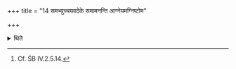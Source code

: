 +++
title = "14 समभ्युच्चयवदेके समामनन्ति आग्नेयमग्निष्टोम"

+++

<details><summary>थिते</summary>

14. According to the opinion of some (ritualists) these animals should be killed not separately in the various sacrifices but rather in addition (to the preceding one) in each successive sacrifice. Thus in the Agniṣṭoma they seize (a he-goat) for Agni; in the Ukthya (a he-goat) for Indra-and Agni as the second; in the Ṣodaśin a ram for Indra as the third; in the Atirātra a ewe for Sarasvatī as the fourth.[^1]   

[^1]: Cf. ŚB IV.2.5.14.  
</details>
